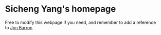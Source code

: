 # Sicheng Yang's homepage
Free to modify this webpage if you need, and remember to add a reference to [Jon Barron](https://jonbarron.info/).
